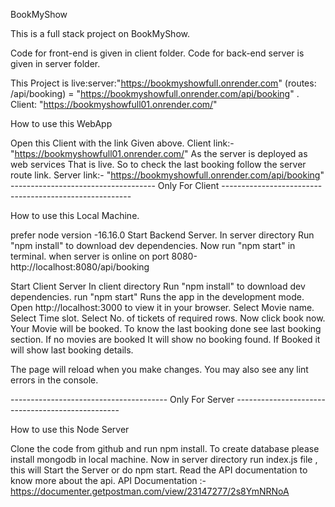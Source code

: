 BookMyShow

This is a full stack project on BookMyShow.

Code for front-end is given in client folder. Code for back-end server is given in server folder.

This Project is live:server:"https://bookmyshowfull.onrender.com" (routes: /api/booking) = "https://bookmyshowfull.onrender.com/api/booking" . Client: "https://bookmyshowfull01.onrender.com/"

How to use this WebApp

Open this Client with the link Given above.
Client link:- "https://bookmyshowfull01.onrender.com/"
As the server is deployed as web services That is live. So to check the last booking follow the server route link.
Server link:- "https://bookmyshowfull.onrender.com/api/booking"
------------------------------------ Only For Client -------------------------------------------------------

How to use this Local Machine.

prefer node version -16.16.0
Start Backend Server.
In server directory
Run "npm install" to download dev dependencies.
Now run "npm start"  in terminal.
when server is online on port 8080-http://localhost:8080/api/booking

Start Client Server
In client directory
Run "npm install" to download dev dependencies.
run "npm start"
Runs the app in the development mode.
Open http://localhost:3000 to view it in your browser.
Select Movie name.
Select Time slot.
Select No. of tickets of required rows.
Now click book now. Your Movie will be booked.
To know the last booking done see last booking section. If no movies are booked It will show no booking found. If Booked it will show last booking details.

The page will reload when you make changes.
You may also see any lint errors in the console.

--------------------------------------- Only For Server -------------------------------------------------

How to use this Node Server

Clone the code from github and run npm install.
To create database please install mongodb in local machine.
Now in server directory run index.js file , this will Start the Server or do npm start.
Read the API documentation to know more about the api.
API Documentation :- https://documenter.getpostman.com/view/23147277/2s8YmNRNoA